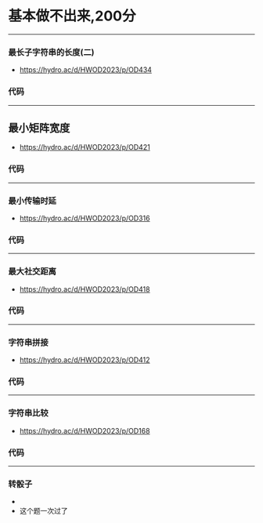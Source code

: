 # 基本做不出来,200分
***

  ### 最长子字符串的长度(二)
  - https://hydro.ac/d/HWOD2023/p/OD434

  ### 代码
  [](/src/main/java/double_week_od_prepare/One.java)

***


## 最小矩阵宽度
- https://hydro.ac/d/HWOD2023/p/OD421

### 代码
[](/src/main/java/double_week_od_prepare/two/Two.java)

***

  ### 最小传输时延

  - https://hydro.ac/d/HWOD2023/p/OD316

### 代码
[](/src/main/java/double_week_od_prepare/three/Three.java)

***

  ### 最大社交距离
  - https://hydro.ac/d/HWOD2023/p/OD418
  ### 代码
  [](/src/main/java/double_week_od_prepare/four/Four.java)


*** 
  
  ### 字符串拼接
  - https://hydro.ac/d/HWOD2023/p/OD412
  ### 代码
[](/src/main/java/double_week_od_prepare/five/Five.java)

*** 
### 字符串比较
- https://hydro.ac/d/HWOD2023/p/OD168
### 代码
[](/src/main/java/double_week_od_prepare/six/Six.java)


***
### 转骰子 
- 
- 这个题一次过了







